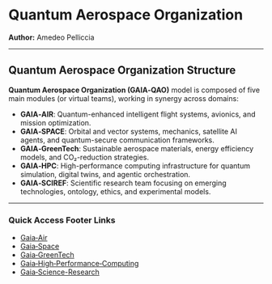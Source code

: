 <!DOCTYPE html>
<html lang="en">
<head>
  <meta charset="UTF-8">
  <title>Quantum Aerospace Organization</title>
</head>
<body>

  <h1>Quantum Aerospace Organization</h1>
  <p><strong>Author:</strong> Amedeo Pelliccia</p>
  <hr>

  <h2>Quantum Aerospace Organization Structure</h2>
  <p><strong>Quantum Aerospace Organization (GAIA‑QAO)</strong> model is composed of five main modules (or virtual teams), working in synergy across domains:</p>

  <ul>
    <li><strong>GAIA‑AIR</strong>: Quantum-enhanced intelligent flight systems, avionics, and mission optimization.</li>
    <li><strong>GAIA‑SPACE</strong>: Orbital and vector systems, mechanics, satellite AI agents, and quantum-secure communication frameworks.</li>
    <li><strong>GAIA‑GreenTech</strong>: Sustainable aerospace materials, energy efficiency models, and CO₂-reduction strategies.</li>
    <li><strong>GAIA‑HPC</strong>: High-performance computing infrastructure for quantum simulation, digital twins, and agentic orchestration.</li>
    <li><strong>GAIA‑SCIREF</strong>: Scientific research team focusing on emerging technologies, ontology, ethics, and experimental models.</li>
  </ul>

  <hr>

  <h3>Quick Access Footer Links</h3>
  <ul>
    <li><a href="https://github.com/enterprises/gaia-qao/gaia-air">Gaia‑Air</a></li>
    <li><a href="https://github.com/enterprises/gaia-qao/gaia-space">Gaia‑Space</a></li>
    <li><a href="https://github.com/enterprises/gaia-qao/gaia-greentech">Gaia‑GreenTech</a></li>
    <li><a href="https://github.com/enterprises/gaia-qao/gaia-hpc">Gaia‑High‑Performance‑Computing</a></li>
    <li><a href="https://github.com/enterprises/gaia-qao/gaia-sciref">Gaia‑Science-Research</a></li>
  </ul>

</body>
</html>

